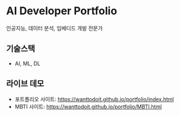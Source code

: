 # AI Developer Portfolio

인공지능, 데이터 분석, 임베디드 개발 전문가

## 기술스택
- AI, ML, DL

## 라이브 데모
- 포트폴리오 사이트: https://wanttodoit.github.io/portfolio/index.html
- MBTI 사이트: https://wanttodoit.github.io/portfolio/MBTI.html

